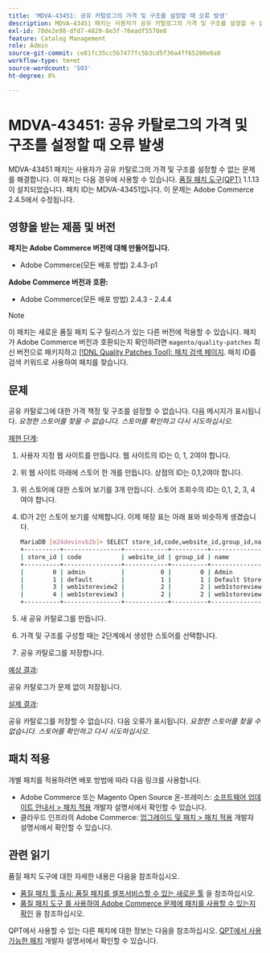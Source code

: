 ```yaml
---
title: 'MDVA-43451: 공유 카탈로그의 가격 및 구조를 설정할 때 오류 발생'
description: MDVA-43451 패치는 사용자가 공유 카탈로그의 가격 및 구조를 설정할 수 없는 문제를 해결합니다. 이 패치는 [Quality Patches Tool (QPT)](/help/announcements/adobe-commerce-announcements/magento-quality-patches-released-new-tool-to-self-serve-quality-patches.md) 1.1.13이 설치된 경우 사용할 수 있습니다. 패치 ID는 MDVA-43451입니다. 이 문제는 Adobe Commerce 2.4.5에서 수정됩니다.
exl-id: 78de2e98-dfd7-4829-8e3f-76eadf5570e8
feature: Catalog Management
role: Admin
source-git-commit: ce81fc35cc5b7477fc5b3cd5f36a4ff65280e6a0
workflow-type: tm+mt
source-wordcount: '503'
ht-degree: 0%

---
```


# MDVA-43451: 공유 카탈로그의 가격 및 구조를 설정할 때 오류 발생

MDVA-43451 패치는 사용자가 공유 카탈로그의 가격 및 구조를 설정할 수 없는 문제를 해결합니다. 이 패치는 다음 경우에 사용할 수 있습니다. [품질 패치 도구(QPT)](/help/announcements/adobe-commerce-announcements/magento-quality-patches-released-new-tool-to-self-serve-quality-patches.md) 1.1.13이 설치되었습니다. 패치 ID는 MDVA-43451입니다. 이 문제는 Adobe Commerce 2.4.5에서 수정됩니다.

## 영향을 받는 제품 및 버전

**패치는 Adobe Commerce 버전에 대해 만들어집니다.**

* Adobe Commerce(모든 배포 방법) 2.4.3-p1

**Adobe Commerce 버전과 호환:**

* Adobe Commerce(모든 배포 방법) 2.4.3 - 2.4.4

>[!NOTE]
>
>이 패치는 새로운 품질 패치 도구 릴리스가 있는 다른 버전에 적용할 수 있습니다. 패치가 Adobe Commerce 버전과 호환되는지 확인하려면 `magento/quality-patches` 최신 버전으로 패키지하고 [[!DNL Quality Patches Tool]: 패치 검색 페이지](https://devdocs.magento.com/quality-patches/tool.html#patch-grid). 패치 ID를 검색 키워드로 사용하여 패치를 찾습니다.

## 문제

공유 카탈로그에 대한 가격 책정 및 구조를 설정할 수 없습니다. 다음 메시지가 표시됩니다. *요청한 스토어를 찾을 수 없습니다. 스토어를 확인하고 다시 시도하십시오.*

<u>재현 단계</u>:

1. 사용자 지정 웹 사이트를 만듭니다. 웹 사이트의 ID는 0, 1, 2여야 합니다.
1. 위 웹 사이트 아래에 스토어 한 개를 만듭니다. 상점의 ID는 0,1,2여야 합니다.
1. 위 스토어에 대한 스토어 보기를 3개 만듭니다. 스토어 조회수의 ID는 0,1, 2, 3, 4여야 합니다.
1. ID가 2인 스토어 보기를 삭제합니다. 이제 매장 표는 아래 표와 비슷하게 생겼습니다.

   ```bash
   MariaDB [m24devinvb2b]> SELECT store_id,code,website_id,group_id,name FROM store;
   +----------+----------------+------------+----------+--------------------+
   | store_id | code           | website_id | group_id | name               |
   +----------+----------------+------------+----------+--------------------+
   |        0 | admin          |          0 |        0 | Admin              |
   |        1 | default        |          1 |        1 | Default Store View |
   |        3 | web1storeview2 |          2 |        2 | web1storeview2     |
   |        4 | web1storeview3 |          2 |        2 | web1storeview3     |
   +----------+----------------+------------+----------+--------------------+
   ```

1. 새 공유 카탈로그를 만듭니다.
1. 가격 및 구조를 구성할 때는 2단계에서 생성한 스토어를 선택합니다.
1. 공유 카탈로그를 저장합니다.

<u>예상 결과</u>:

공유 카탈로그가 문제 없이 저장됩니다.

<u>실제 결과</u>:

공유 카탈로그를 저장할 수 없습니다. 다음 오류가 표시됩니다.
*요청한 스토어를 찾을 수 없습니다. 스토어를 확인하고 다시 시도하십시오.*

## 패치 적용

개별 패치를 적용하려면 배포 방법에 따라 다음 링크를 사용합니다.

* Adobe Commerce 또는 Magento Open Source 온-프레미스: [소프트웨어 업데이트 안내서 > 패치 적용](https://devdocs.magento.com/guides/v2.4/comp-mgr/patching/mqp.html) 개발자 설명서에서 확인할 수 있습니다.
* 클라우드 인프라의 Adobe Commerce: [업그레이드 및 패치 > 패치 적용](https://devdocs.magento.com/cloud/project/project-patch.html) 개발자 설명서에서 확인할 수 있습니다.

## 관련 읽기

품질 패치 도구에 대한 자세한 내용은 다음을 참조하십시오.

* [품질 패치 툴 출시: 품질 패치를 셀프서비스할 수 있는 새로운 툴](/help/announcements/adobe-commerce-announcements/magento-quality-patches-released-new-tool-to-self-serve-quality-patches.md) 을 참조하십시오.
* [품질 패치 도구 를 사용하여 Adobe Commerce 문제에 패치를 사용할 수 있는지 확인](/help/support-tools/patches-available-in-qpt-tool/check-patch-for-magento-issue-with-magento-quality-patches.md) 을 참조하십시오.

QPT에서 사용할 수 있는 다른 패치에 대한 정보는 다음을 참조하십시오. [QPT에서 사용 가능한 패치](https://devdocs.magento.com/quality-patches/tool.html#patch-grid) 개발자 설명서에서 확인할 수 있습니다.
